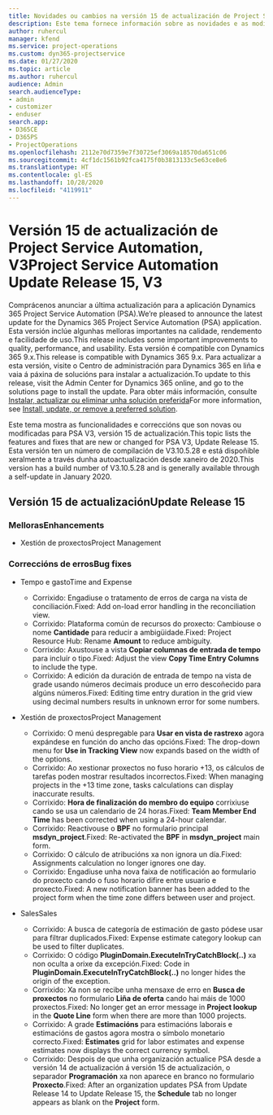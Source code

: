 ```yaml
---
title: Novidades ou cambios na versión 15 de actualización de Project Service Automation, V3
description: Este tema fornece información sobre as novidades e as modificacións na versión 15 de actualización de Project Service Automation, V3.
author: ruhercul
manager: kfend
ms.service: project-operations
ms.custom: dyn365-projectservice
ms.date: 01/27/2020
ms.topic: article
ms.author: ruhercul
audience: Admin
search.audienceType:
- admin
- customizer
- enduser
search.app:
- D365CE
- D365PS
- ProjectOperations
ms.openlocfilehash: 2112e70d7359e7f30725ef3069a18570da651c06
ms.sourcegitcommit: 4cf1dc1561b92fca4175f0b3813133c5e63ce8e6
ms.translationtype: HT
ms.contentlocale: gl-ES
ms.lasthandoff: 10/28/2020
ms.locfileid: "4119911"
---
```

# <a name="project-service-automation-update-release-15-v3"></a><span data-ttu-id="a805b-103">Versión 15 de actualización de Project Service Automation, V3</span><span class="sxs-lookup"><span data-stu-id="a805b-103">Project Service Automation Update Release 15, V3</span></span>

<span data-ttu-id="a805b-104">Comprácenos anunciar a última actualización para a aplicación Dynamics 365 Project Service Automation (PSA).</span><span class="sxs-lookup"><span data-stu-id="a805b-104">We’re pleased to announce the latest update for the Dynamics 365 Project Service Automation (PSA) application.</span></span> <span data-ttu-id="a805b-105">Esta versión inclúe algunhas melloras importantes na calidade, rendemento e facilidade de uso.</span><span class="sxs-lookup"><span data-stu-id="a805b-105">This release includes some important improvements to quality, performance, and usability.</span></span> <span data-ttu-id="a805b-106">Esta versión é compatible con Dynamics 365 9.x.</span><span class="sxs-lookup"><span data-stu-id="a805b-106">This release is compatible with Dynamics 365 9.x.</span></span> <span data-ttu-id="a805b-107">Para actualizar a esta versión, visite o Centro de administración para Dynamics 365 en liña e vaia á páxina de solucións para instalar a actualización.</span><span class="sxs-lookup"><span data-stu-id="a805b-107">To update to this release, visit the Admin Center for Dynamics 365 online, and go to the solutions page to install the update.</span></span> <span data-ttu-id="a805b-108">Para obter máis información, consulte [Instalar, actualizar ou eliminar unha solución preferida](https://docs.microsoft.com/power-platform/admin/install-remove-preferred-solution)</span><span class="sxs-lookup"><span data-stu-id="a805b-108">For more information, see [Install, update, or remove a preferred solution](https://docs.microsoft.com/power-platform/admin/install-remove-preferred-solution).</span></span>

<span data-ttu-id="a805b-109">Este tema mostra as funcionalidades e correccións que son novas ou modificadas para PSA V3, versión 15 de actualización.</span><span class="sxs-lookup"><span data-stu-id="a805b-109">This topic lists the features and fixes that are new or changed for PSA V3, Update Release 15.</span></span> <span data-ttu-id="a805b-110">Esta versión ten un número de compilación de V3.10.5.28 e está dispoñible xeralmente a través dunha autoactualización desde xaneiro de 2020.</span><span class="sxs-lookup"><span data-stu-id="a805b-110">This version has a build number of V3.10.5.28 and is generally available through a self-update in January 2020.</span></span>

## <a name="update-release-15"></a><span data-ttu-id="a805b-111">Versión 15 de actualización</span><span class="sxs-lookup"><span data-stu-id="a805b-111">Update Release 15</span></span> 

### <a name="enhancements"></a><span data-ttu-id="a805b-112">Melloras</span><span class="sxs-lookup"><span data-stu-id="a805b-112">Enhancements</span></span>

- <span data-ttu-id="a805b-113">Xestión de proxectos</span><span class="sxs-lookup"><span data-stu-id="a805b-113">Project Management</span></span>

### <a name="bug-fixes"></a><span data-ttu-id="a805b-114">Correccións de erros</span><span class="sxs-lookup"><span data-stu-id="a805b-114">Bug fixes</span></span>

- <span data-ttu-id="a805b-115">Tempo e gasto</span><span class="sxs-lookup"><span data-stu-id="a805b-115">Time and Expense</span></span>

  - <span data-ttu-id="a805b-116">Corrixido: Engadiuse o tratamento de erros de carga na vista de conciliación.</span><span class="sxs-lookup"><span data-stu-id="a805b-116">Fixed: Add on-load error handling in the reconciliation view.</span></span>
  - <span data-ttu-id="a805b-117">Corrixido: Plataforma común de recursos do proxecto: Cambiouse o nome **Cantidade** para reducir a ambigüidade.</span><span class="sxs-lookup"><span data-stu-id="a805b-117">Fixed: Project Resource Hub: Rename **Amount** to reduce ambiguity.</span></span>
  - <span data-ttu-id="a805b-118">Corrixido: Axustouse a vista **Copiar columnas de entrada de tempo** para incluír o tipo.</span><span class="sxs-lookup"><span data-stu-id="a805b-118">Fixed: Adjust the view **Copy Time Entry Columns** to include the type.</span></span>
  - <span data-ttu-id="a805b-119">Corrixido: A edición da duración de entrada de tempo na vista de grade usando números decimais produce un erro descoñecido para algúns números.</span><span class="sxs-lookup"><span data-stu-id="a805b-119">Fixed: Editing time entry duration in the grid view using decimal numbers results in unknown error for some numbers.</span></span>

- <span data-ttu-id="a805b-120">Xestión de proxectos</span><span class="sxs-lookup"><span data-stu-id="a805b-120">Project Management</span></span>

  - <span data-ttu-id="a805b-121">Corrixido: O menú despregable para **Usar en vista de rastrexo** agora expándese en función do ancho das opcións.</span><span class="sxs-lookup"><span data-stu-id="a805b-121">Fixed: The drop-down menu for **Use in Tracking View** now expands based on the width of the options.</span></span>
  - <span data-ttu-id="a805b-122">Corrixido: Ao xestionar proxectos no fuso horario +13, os cálculos de tarefas poden mostrar resultados incorrectos.</span><span class="sxs-lookup"><span data-stu-id="a805b-122">Fixed: When managing projects in the +13 time zone, tasks calculations can display inaccurate results.</span></span>
  - <span data-ttu-id="a805b-123">Corrixido: **Hora de finalización do membro do equipo** corrixiuse cando se usa un calendario de 24 horas.</span><span class="sxs-lookup"><span data-stu-id="a805b-123">Fixed: **Team Member End Time** has been corrected when using a 24-hour calendar.</span></span>
  - <span data-ttu-id="a805b-124">Corrixido: Reactivouse o **BPF** no formulario principal **msdyn_project**.</span><span class="sxs-lookup"><span data-stu-id="a805b-124">Fixed: Re-activated the **BPF** in **msdyn_project** main form.</span></span>
  - <span data-ttu-id="a805b-125">Corrixido: O cálculo de atribucións xa non ignora un día.</span><span class="sxs-lookup"><span data-stu-id="a805b-125">Fixed: Assignments calculation no longer ignores one day.</span></span>
  - <span data-ttu-id="a805b-126">Corrixido: Engadiuse unha nova faixa de notificación ao formulario do proxecto cando o fuso horario difire entre usuario e proxecto.</span><span class="sxs-lookup"><span data-stu-id="a805b-126">Fixed: A new notification banner has been added to the project form when the time zone differs between user and project.</span></span>

- <span data-ttu-id="a805b-127">Sales</span><span class="sxs-lookup"><span data-stu-id="a805b-127">Sales</span></span>

  - <span data-ttu-id="a805b-128">Corrixido: A busca de categoría de estimación de gasto pódese usar para filtrar duplicados.</span><span class="sxs-lookup"><span data-stu-id="a805b-128">Fixed: Expense estimate category lookup can be used to filter duplicates.</span></span>
  - <span data-ttu-id="a805b-129">Corrixido: O código **PluginDomain.ExecuteInTryCatchBlock(..)** xa non oculta a orixe da excepción.</span><span class="sxs-lookup"><span data-stu-id="a805b-129">Fixed: Code in **PluginDomain.ExecuteInTryCatchBlock(..)** no longer hides the origin of the exception.</span></span>
  - <span data-ttu-id="a805b-130">Corrixido: Xa non se recibe unha mensaxe de erro en **Busca de proxectos** no formulario **Liña de oferta** cando hai máis de 1000 proxectos.</span><span class="sxs-lookup"><span data-stu-id="a805b-130">Fixed: No longer get an error message in **Project lookup** in the **Quote Line** form when there are more than 1000 projects.</span></span>
  - <span data-ttu-id="a805b-131">Corrixido: A grade **Estimacións** para estimacións laborais e estimacións de gastos agora mostra o símbolo monetario correcto.</span><span class="sxs-lookup"><span data-stu-id="a805b-131">Fixed: **Estimates** grid for labor estimates and expense estimates now displays the correct currency symbol.</span></span>
  - <span data-ttu-id="a805b-132">Corrixido: Despois de que unha organización actualice PSA desde a versión 14 de actualización á versión 15 de actualización, o separador **Programación** xa non aparece en branco no formulario **Proxecto**.</span><span class="sxs-lookup"><span data-stu-id="a805b-132">Fixed: After an organization updates PSA from Update Release 14 to Update Release 15, the **Schedule** tab no longer appears as blank on the **Project** form.</span></span>
